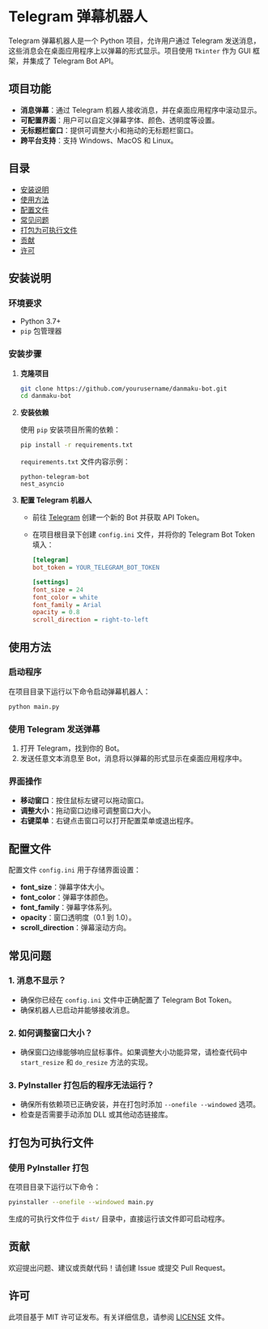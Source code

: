 # Telegram 弹幕机器人

Telegram 弹幕机器人是一个 Python 项目，允许用户通过 Telegram 发送消息，这些消息会在桌面应用程序上以弹幕的形式显示。项目使用 `Tkinter` 作为 GUI 框架，并集成了 Telegram Bot API。

## 项目功能

- **消息弹幕**：通过 Telegram 机器人接收消息，并在桌面应用程序中滚动显示。
- **可配置界面**：用户可以自定义弹幕字体、颜色、透明度等设置。
- **无标题栏窗口**：提供可调整大小和拖动的无标题栏窗口。
- **跨平台支持**：支持 Windows、MacOS 和 Linux。

## 目录

- [安装说明](#安装说明)
- [使用方法](#使用方法)
- [配置文件](#配置文件)
- [常见问题](#常见问题)
- [打包为可执行文件](#打包为可执行文件)
- [贡献](#贡献)
- [许可](#许可)

## 安装说明

### 环境要求

- Python 3.7+
- `pip` 包管理器

### 安装步骤

1. **克隆项目**

   ```bash
   git clone https://github.com/yourusername/danmaku-bot.git
   cd danmaku-bot
   ```

2. **安装依赖**

   使用 `pip` 安装项目所需的依赖：

   ```bash
   pip install -r requirements.txt
   ```

   `requirements.txt` 文件内容示例：

   ```plaintext
   python-telegram-bot
   nest_asyncio
   ```

3. **配置 Telegram 机器人**

   - 前往 [Telegram](https://telegram.org/) 创建一个新的 Bot 并获取 API Token。
   - 在项目根目录下创建 `config.ini` 文件，并将你的 Telegram Bot Token 填入：

     ```ini
     [telegram]
     bot_token = YOUR_TELEGRAM_BOT_TOKEN

     [settings]
     font_size = 24
     font_color = white
     font_family = Arial
     opacity = 0.8
     scroll_direction = right-to-left
     ```

## 使用方法

### 启动程序

在项目目录下运行以下命令启动弹幕机器人：

```bash
python main.py
```

### 使用 Telegram 发送弹幕

1. 打开 Telegram，找到你的 Bot。
2. 发送任意文本消息至 Bot，消息将以弹幕的形式显示在桌面应用程序中。

### 界面操作

- **移动窗口**：按住鼠标左键可以拖动窗口。
- **调整大小**：拖动窗口边缘可调整窗口大小。
- **右键菜单**：右键点击窗口可以打开配置菜单或退出程序。

## 配置文件

配置文件 `config.ini` 用于存储界面设置：

- **font_size**：弹幕字体大小。
- **font_color**：弹幕字体颜色。
- **font_family**：弹幕字体系列。
- **opacity**：窗口透明度（0.1 到 1.0）。
- **scroll_direction**：弹幕滚动方向。

## 常见问题

### 1. 消息不显示？

- 确保你已经在 `config.ini` 文件中正确配置了 Telegram Bot Token。
- 确保机器人已启动并能够接收消息。

### 2. 如何调整窗口大小？

- 确保窗口边缘能够响应鼠标事件。如果调整大小功能异常，请检查代码中 `start_resize` 和 `do_resize` 方法的实现。

### 3. PyInstaller 打包后的程序无法运行？

- 确保所有依赖项已正确安装，并在打包时添加 `--onefile --windowed` 选项。
- 检查是否需要手动添加 DLL 或其他动态链接库。

## 打包为可执行文件

### 使用 PyInstaller 打包

在项目目录下运行以下命令：

```bash
pyinstaller --onefile --windowed main.py
```

生成的可执行文件位于 `dist/` 目录中，直接运行该文件即可启动程序。

## 贡献

欢迎提出问题、建议或贡献代码！请创建 Issue 或提交 Pull Request。

## 许可

此项目基于 MIT 许可证发布。有关详细信息，请参阅 [LICENSE](LICENSE) 文件。

